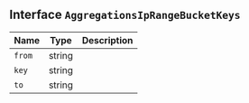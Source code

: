 ## Interface `AggregationsIpRangeBucketKeys`

| Name | Type | Description |
| - | - | - |
| `from` | string | &nbsp; |
| `key` | string | &nbsp; |
| `to` | string | &nbsp; |
